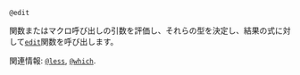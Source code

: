 ```
@edit
```

関数またはマクロ呼び出しの引数を評価し、それらの型を決定し、結果の式に対して[`edit`](@ref)関数を呼び出します。

関連情報: [`@less`](@ref), [`@which`](@ref).
